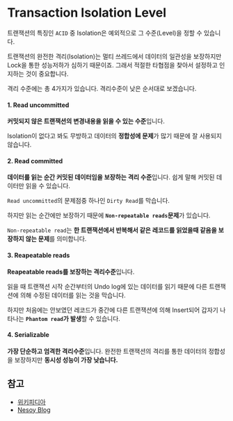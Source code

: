 # Transaction Isolation Level

트랜잭션의 특징인 `ACID` 중 Isolation은 예외적으로 그 수준(Level)을 정할 수 있습니다.

트랜잭션의 완전한 격리(Isolation)는 멀티 쓰레드에서 데이터의 일관성을 보장하지만 Lock을 통한 성능저하가 심하기 때문이죠. 그래서 적절한 타협점을 찾아서 설정하고 인지하는 것이 중요합니다.

격리 수준에는 총 4가지가 있습니다. 격리수준이 낮은 순서대로 보겠습니다.

#### 1. Read uncommitted

**커밋되지 않은 트랜잭션의 변경내용을 읽을 수 있는 수준**입니다. 

Isolation이 없다고 봐도 무방하고 데이터의 **정합성에 문제**가 많기 때문에 잘 사용되지 않습니다.

#### 2. Read committed

**데이터를 읽는 순간 커밋된 데이터임을 보장하는 격리 수준**입니다. 쉽게 말해 커밋된 데이터만 읽을 수 있습니다. 

`Read uncommitted`의 문제점중 하나인 `Dirty Read`를 막습니다. 

하지만 읽는 순간에만 보장하기 때문에 **`Non-repeatable reads`문제**가 있습니다. 

`Non-repeatable read`는 **한 트랜잭션에서 반복해서 같은 레코드를 읽었을때 같음을 보장하지 않는 문제**를 의미합니다.

#### 3. Reapeatable reads

**Reapeatable reads를 보장하는 격리수준**입니다. 

읽을 때 트랜잭션 시작 순간부터의 Undo log에 있는 데이터를 읽기 때문에 다른 트랜잭션에 의해 수정된 데이터를 읽는 것을 막습니다.

하지만 처음에는 안보였던 레코드가 중간에 다른 트랜잭션에 의해 Insert되어 갑자기 나타나는 **`Phantom read`가 발생**할 수 있습니다.

#### 4. Serializable

**가장 단순하고 엄격한 격리수준**입니다. 완전한 트랜잭션의 격리를 통한 데이터의 정합성을 보장하지만 **동시성 성능이 가장 낮습니다.** 


## 참고

- [위키피디아](https://en.wikipedia.org/wiki/Isolation_(database_systems))
- [Nesoy Blog](https://nesoy.github.io/articles/2019-05/Database-Transaction-isolation)